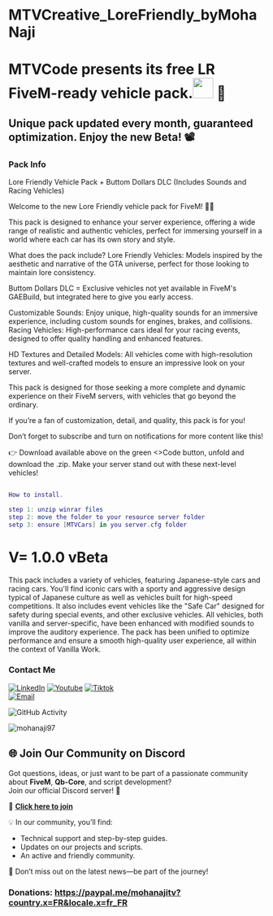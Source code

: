 # MTVCreative_LoreFriendly_byMohaNaji

<h1>MTVCode presents its free LR FiveM-ready vehicle pack.<img src="https://raw.githubusercontent.com/iampavangandhi/iampavangandhi/master/gifs/Hi.gif" width="40px"> 🚀</h1>
<h2>Unique pack updated every month, guaranteed optimization. Enjoy the new Beta! 📽</h2>

### Pack Info

Lore Friendly Vehicle Pack + Buttom Dollars DLC (Includes Sounds and Racing Vehicles)
 
Welcome to the new Lore Friendly vehicle pack for FiveM! 🚗💨 
   
This pack is designed to enhance your server experience, offering a wide range of realistic and authentic vehicles, perfect for immersing yourself in a world where each car has its own story and style.
   
What does the pack include? Lore Friendly Vehicles: Models inspired by the aesthetic and narrative of the GTA universe, perfect for those looking to maintain lore consistency.
   
Buttom Dollars DLC = Exclusive vehicles not yet available in FiveM's GAEBuild, but integrated here to give you early access.
   
Customizable Sounds: Enjoy unique, high-quality sounds for an immersive experience, including custom sounds for engines, brakes, and collisions. Racing Vehicles: High-performance cars ideal for your racing events, designed to offer quality handling and enhanced features.

HD Textures and Detailed Models: All vehicles come with high-resolution textures and well-crafted models to ensure an impressive look on your server.
   
This pack is designed for those seeking a more complete and dynamic experience on their FiveM servers, with vehicles that go beyond the ordinary.
   
If you’re a fan of customization, detail, and quality, this pack is for you!
   
Don’t forget to subscribe and turn on notifications for more content like this!
   
👉 Download available above on the green <>Code button, unfold and download the .zip. Make your server stand out with these next-level vehicles!


```lua

How to install.

step 1: unzip winrar files
step 2: move the folder to your resource server folder
setp 3: ensure [MTVCars] in you server.cfg folder

```

# V= 1.0.0 vBeta



This pack includes a variety of vehicles, featuring Japanese-style cars and racing cars. You'll find iconic cars with a sporty and aggressive design typical of Japanese culture
as well as vehicles built for high-speed competitions. It also includes event vehicles like the "Safe Car" designed for safety during special events, and other exclusive vehicles. 
All vehicles, both vanilla and server-specific, have been enhanced with modified sounds to improve the auditory experience. The pack has been unified to optimize performance and ensure a smooth
high-quality user experience, all within the context of Vanilla Work.

### Contact Me
<a href="https://www.linkedin.com/in/mohamed-ali-naji-9a7034337/"><img alt="LinkedIn" src="https://img.shields.io/badge/LinkedIn-Mohamed%20Ali-blue?style=flat-square&logo=linkedin"></a>
<a href="https://www.youtube.com/@MohaNajiTV"><img alt="Youtube" src="https://img.shields.io/badge/Youtube-MED%20135-blue?style=flat-square&logo=youtube"></a>
<a href="https://www.tiktok.com/@moha_naji_"><img alt="Tiktok" src="https://img.shields.io/badge/Moha_Naji -blue?style=flat-square&logo=tiktok"></a>  
<a href="mohanajitv@mtvcode.com"><img alt="Email" src="https://img.shields.io/badge/mohanajitv@mtvcode.com-blue?style=flat-square&logo=gmail"></a>  

![GitHub Activity](https://github-readme-stats.vercel.app/api?username=mohanaji97&show_icons=true)

<p align="left"> <img src="https://komarev.com/ghpvc/?username=mohanaji97&label=Profile%20views&color=0e75b6&style=flat" alt="mohanaji97" /> </p>


## 🌐 Join Our Community on Discord

Got questions, ideas, or just want to be part of a passionate community about **FiveM**, **Qb-Core**, and script development?  
Join our official Discord server! 🚀

🔗 **[Click here to join](https://store.mtvcode.com)**  

💡 In our community, you’ll find:  
- Technical support and step-by-step guides.  
- Updates on our projects and scripts.  
- An active and friendly community.  

🎉 Don’t miss out on the latest news—be part of the journey!


### Donations: https://paypal.me/mohanajitv?country.x=FR&locale.x=fr_FR
